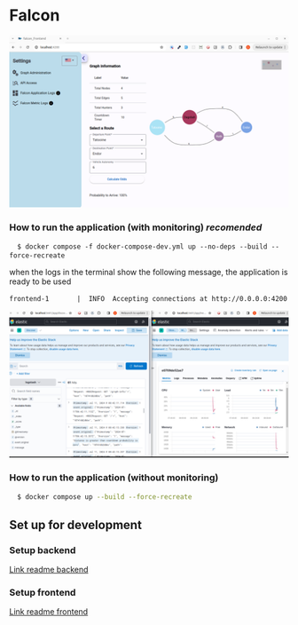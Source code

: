 
# Falcon

![falcon](./falcon_frontend/img.png)
### How to run the application (with monitoring) *recomended*
```
  $ docker compose -f docker-compose-dev.yml up --no-deps --build --force-recreate
```
when the logs in the terminal show the following message, the application is ready to be used
```
frontend-1       |  INFO  Accepting connections at http://0.0.0.0:4200
```

![falcon](./img.png)

### How to run the application (without monitoring)
```sh
  $ docker compose up --build --force-recreate
```

## Set up for development
### Setup backend
[Link readme backend](./falcon_backend/readme.md)

### Setup frontend
[Link readme frontend](./falcon_frontend/readme.md)

